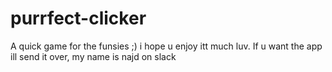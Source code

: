 # purrfect-clicker
A quick game for the funsies ;)
i hope u enjoy itt much luv.
If u want the app ill send it over, my name is najd on slack
